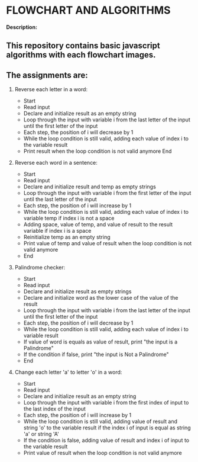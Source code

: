 # FLOWCHART AND ALGORITHMS

#### Description:

## This repository contains basic javascript algorithms with each flowchart images.

## The assignments are: 
1. Reverse each letter in a word:
    * Start
    * Read input
    * Declare and initialize result as an empty string
    * Loop through the input with variable i from the last letter of the input until the first letter of the input
    * Each step, the position of i will decrease by 1
    * While the loop condition is still valid, adding each value of index i to the variable result
    * Print result when the loop condition is not valid anymore
     End

2. Reverse each word in a sentence:
    * Start
    * Read input
    * Declare and initialize result and temp as empty strings
    * Loop through the input with variable i from the first letter of the input until the last letter of the input
    * Each step, the position of i will increase by 1
    * While the loop condition is still valid, adding each value of index i to variable temp if index i is not a space
    * Adding space, value of temp, and value of result to the result variable if index i is a space
    * Reinitialize temp as an empty string
    * Print value of temp and value of result when the loop condition is not valid anymore
    * End

3. Palindrome checker:
    * Start
    * Read input
    * Declare and initialize result as empty strings
    * Declare and initialize word as the lower case of the value of the result
    * Loop through the input with variable i from the last letter of the input until the first letter of the input
    * Each step, the position of i will decrease by 1
    * While the loop condition is still valid, adding each value of index i to variable result
    * If value of word is equals as value of result, print "the input is a Palindrome"
    * If the condition if false, print "the input is Not a Palindrome"
    * End

4. Change each letter 'a' to letter 'o' in a word:
    * Start 
    * Read input
    * Declare and initialize result as an empty string
    * Loop through the input with variable i from the first index of input to the last index of the input
    * Each step, the position of i will increase by 1
    * While the loop condition is still valid, adding value of result and string 'o' to the variable result if the index i of input is equal as string 'a' or string 'A'
    * If the condition is false, adding value of result and index i of input to the variable result
    * Print value of result when the loop condition is not valid anymore
